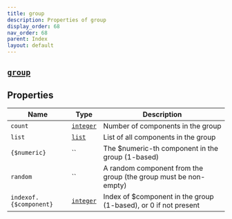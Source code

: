 ```yaml
---
title: group
description: Properties of group
display_order: 68
nav_order: 68
parent: Index
layout: default
---
```


##  [`group`](./group.html) 


## Properties

| Name | Type | Description |
|------|------|-------------|
| `count` | [`integer`](./integer.html) | Number of components in the group |
| `list` | [`list`](./list.html) | List of all components in the group |
| `{$numeric}` | `` | The $numeric-th component in the group (1-based) |
| `random` | `` | A random component from the group (the group must be non-empty) |
| `indexof.{$component}` | [`integer`](./integer.html) | Index of $component in the group (1-based), or 0 if not present |



